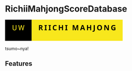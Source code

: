 # RichiiMahjongScoreDatabase

[![badge](docs/uw-riichi-mahjong.svg)](https://discord.gg/3m2Q55pQG7)

tsumo~nya!

## Features
